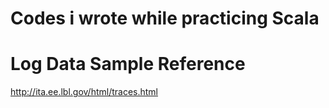 Codes i wrote while practicing Scala
====

Log Data Sample Reference
===

http://ita.ee.lbl.gov/html/traces.html
